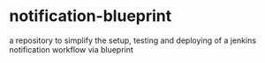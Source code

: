 notification-blueprint
======================


a repository to simplify the setup, testing and deploying of a jenkins notification workflow via blueprint
